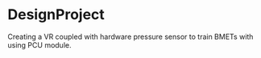 # DesignProject
Creating a VR coupled with hardware pressure sensor to train BMETs with using PCU module. 
